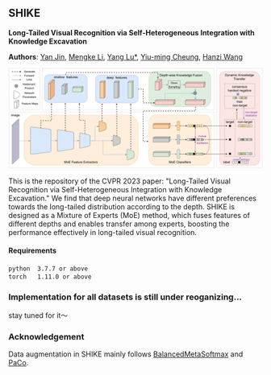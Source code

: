 ## SHIKE
**Long-Tailed Visual Recognition via Self-Heterogeneous Integration with Knowledge Excavation**

**Authors**: [Yan Jin](https://github.com/jinyan-06), [Mengke Li](https://github.com/Keke921), [Yang Lu*](https://jasonyanglu.github.io), [Yiu-ming Cheung](http://www.comp.hkbu.edu.hk/~ymc/), [Hanzi Wang](https://pami.xmu.edu.cn/hanzi_cn/)

![SHIKE-overall](assets/shike-overall.png)

This is the repository of the CVPR 2023 paper: "Long-Tailed Visual Recognition via Self-Heterogeneous Integration with Knowledge Excavation." We find that deep neural networks have different preferences towards the long-tailed distribution according to the depth. SHIKE is designed as a Mixture of Experts (MoE) method, which fuses  features of different depths and enables transfer among experts,  boosting the performance effectively in long-tailed visual recognition. 

#### Requirements
```
python  3.7.7 or above
torch   1.11.0 or above
```

### Implementation for all datasets is still under reoganizing...
stay tuned for it～

### Acknowledgement
Data augmentation in SHIKE mainly follows [BalancedMetaSoftmax](https://github.com/jiawei-ren/BalancedMetaSoftmax-Classification) and [PaCo](https://github.com/dvlab-research/Parametric-Contrastive-Learning).

